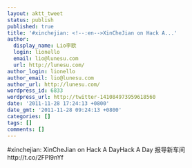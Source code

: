 ```yaml
---
layout: aktt_tweet
status: publish
published: true
title: '#xinchejian: <!--:en-->XinCheJian on Hack A...'
author:
  display_name: Lio李欧
  login: lionello
  email: lio@lunesu.com
  url: http://lunesu.com/
author_login: lionello
author_email: lio@lunesu.com
author_url: http://lunesu.com/
wordpress_id: 6833
wordpress_url: http://twitter-141084973959618560
date: '2011-11-28 17:24:13 +0800'
date_gmt: '2011-11-28 09:24:13 +0800'
categories: []
tags: []
comments: []
---
```

<p>#xinchejian: <!--:en-->XinCheJian on Hack A Day<!--:--><!--:zh-->Hack A Day 报导新车间<!--:--> http:&#47;&#47;t.co&#47;2FPl9nYf</p>
